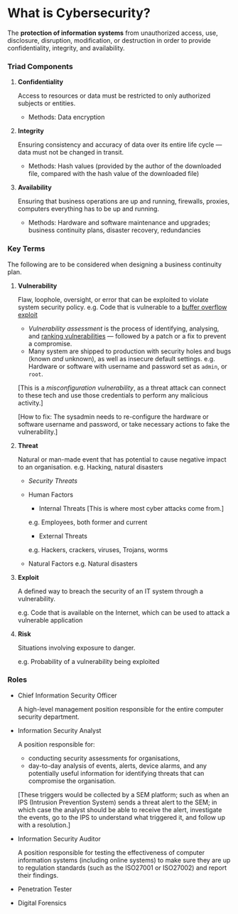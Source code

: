 # What is Cybersecurity?

The **protection of information systems** from unauthorized access, use, disclosure, disruption, modification, or destruction in order to provide confidentiality, integrity, and availability.

### Triad Components

1. **Confidentiality**

   Access to resources or data must be restricted to only authorized subjects or entities.

   - Methods: Data encryption

2. **Integrity**

   Ensuring consistency and accuracy of data over its entire life cycle — data must not be changed in transit.

   - Methods: Hash values (provided by the author of the downloaded file, compared with the hash value of the downloaded file)

3. **Availability**

   Ensuring that business operations are up and running, firewalls, proxies, computers everything has to be up and running.

   - Methods: Hardware and software maintenance and upgrades; business continuity plans, disaster recovery, redundancies

### Key Terms

The following are to be considered when designing a business continuity plan.

1. **Vulnerability**

   Flaw, loophole, oversight, or error that can be exploited to violate system security policy.
   e.g. Code that is vulnerable to a [buffer overflow exploit](https://www.geeksforgeeks.org/buffer-overflow-attack-with-example/)

   - _Vulnerability assessment_ is the process of identifying, analysing, and [ranking vulnerabilities](https://www.first.org/cvss/specification-document) — followed by a patch or a fix to prevent a compromise.
   - Many system are shipped to production with security holes and bugs (known _and_ unknown), as well as insecure default settings.
     e.g. Hardware or software with username and password set as `admin`, or `root`.

   [This is a *misconfiguration vulnerability*, as a threat attack can connect to these tech and use those credentials to perform any malicious activity.]

   [How to fix: The sysadmin needs to re-configure the hardware or software username and password, or take necessary actions to fake the vulnerability.]

2. **Threat**

   Natural or man-made event that has potential to cause negative impact to an organisation.
   e.g. Hacking, natural disasters

   - _Security Threats_
   - Human Factors

     - Internal Threats
       [This is where most cyber attacks come from.]

     e.g. Employees, both former and current

     - External Threats

     e.g. Hackers, crackers, viruses, Trojans, worms

   - Natural Factors
     e.g. Natural disasters

3. **Exploit**

   A defined way to breach the security of an IT system through a vulnerability.

   e.g. Code that is available on the Internet, which can be used to attack a vulnerable application

4. **Risk**

   Situations involving exposure to danger.

   e.g. Probability of a vulnerability being exploited

### Roles

- Chief Information Security Officer

  A high-level management position responsible for the entire computer security department.

- Information Security Analyst

  A position responsible for:

  - conducting security assessments for organisations,
  - day-to-day analysis of events, alerts, device alarms, and any potentially useful information for identifying threats that can compromise the organisation.

  [These triggers would be collected by a SEM platform; such as when an IPS (Intrusion Prevention System) sends a threat alert to the SEM; in which case the analyst should be able to receive the alert, investigate the events, go to the IPS to understand what triggered it, and follow up with a resolution.]

- Information Security Auditor

  A position responsible for testing the effectiveness of computer information systems (including online systems) to make sure they are up to regulation standards (such as the ISO27001 or ISO27002) and report their findings.

- Penetration Tester

- Digital Forensics
